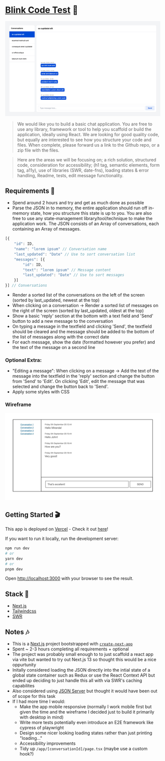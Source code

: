 # [Blink Code Test](https://blink-code-test.vercel.app/) 💬

![Screenshot](/files/screenshot.png)

> We would like you to build a basic chat application. You are free to use any library, framework or tool to help you scaffold or build the application, ideally using React. We are looking for good quality code, but equally are interested to see how you structure your code and files. When complete, please forward us a link to the Github repo, or a zip file with the files.

> Here are the areas we will be focusing on; a rich solution, structured code, consideration for accessibility; (h1 tag, semantic elements, form tag, a11y)​, use of libraries (SWR, date-fns), loading states & error handling, Readme, tests, edit message functionality.​

## Requirements 📏

- Spend around 2 hours and try and get as much done as possible
- Parse the JSON in to memory, the entire application should run off in-memory state, how you structure this state is up to you. You are also free to use any state-management library/tool/technique to make the application work. The JSON consists of an Array of conversations, each containing an Array of messages.

```js
[{
	"id": ID,
	"name": "lorem ipsum" // Conversation name
	"last_updated": "Date" // Use to sort conversation list
    "messages": [{
	    "id": ID,
		"text": "lorem ipsum" // Message content
		"last_updated": "Date" // Use to sort messages
	}]
}] // Conversations
```

- Render a sorted list of the conversations on the left of the screen (sorted by last_updated, newest at the top)
- When clicking on a conversation → Render a sorted list of messages on the right of the screen (sorted by last_updated, oldest at the top)
- Show a basic 'reply' section at the bottom with a text field and 'Send' button to add a new message to the conversation
- On typing a message in the textfield and clicking 'Send', the textfield should be cleared and the message should be added to the bottom of the list of messages along with the correct date
- For each message, show the date (formatted however you prefer) and the text of the message on a second line

### Optional Extra:

- "Editing a message": When clicking on a message → Add the text of the message into the textfield in the 'reply' section and change the button from 'Send' to 'Edit'. On clicking 'Edit', edit the message that was selected and change the button back to 'Send'.
- Apply some styles with CSS

### Wireframe

![Wireframe](/files/wireframe.jpeg)

## Getting Started 🎬

This app is deployed on [Vercel](https://vercel.com/) - Check it out [here](https://blink-code-test.vercel.app/)!

If you want to run it locally, run the development server:

```bash
npm run dev
# or
yarn dev
# or
pnpm dev
```

Open [http://localhost:3000](http://localhost:3000) with your browser to see the result.

## Stack 🍔

- [Next.js](https://nextjs.org/)
- [Tailwindcss](https://tailwindcss.com/)
- [SWR](https://swr.vercel.app/)

## Notes 🎶

- This is a [Next.js](https://nextjs.org/) project bootstrapped with [`create-next-app`](https://github.com/vercel/next.js/tree/canary/packages/create-next-app)
- Spent ~ 2-3 hours completing all requirements + optional
- The project was probably small enough to to just scaffold a react app via vite but wanted to try out Next.js 13 so thought this would be a nice oppurtunity
- Initally considered loading the JSON directly into the intial state of a global state container such as Redux or use the React Context API but ended up deciding to just handle this all with via SWR's caching capabilites
- Also considered using [JSON Server](https://github.com/typicode/json-server) but thought it would have been out of scope for this task
- If I had more time I would:
  - Make the app mobile responsive (normally I work mobile first but given the time and the wireframe I decided just to build it primarily with desktop in mind)
  - Write more tests potentially even introduce an E2E framework like cypress of playwright
  - Design some nicer looking loading states rather than just printing "loading..."
  - Accessibility improvements
  - Tidy up `/app/[conversationId]/page.tsx` (maybe use a custom hook?)
